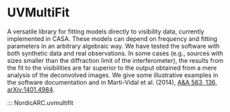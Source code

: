 # UVMultiFit

A versatile library for fitting models directly to visibility data,
currently implemented in CASA. These models can depend on frequency
and fitting parameters in an arbitrary algebraic way. We have tested
the software with both synthetic data and real observations. In some
cases (e.g., sources with sizes smaller than the diffraction limit of
the interferometer), the results from the fit to the visibilities are
far superior to the output obtained from a mere analysis of the
deconvolved images. We give some illustrative examples in the software
documentation and in Marti-Vidal et al. (2014),
[A&A 563, 136, arXiv:1401.4984](http://arxiv.org/abs/1401.4984).

  ::: NordicARC.uvmultifit
